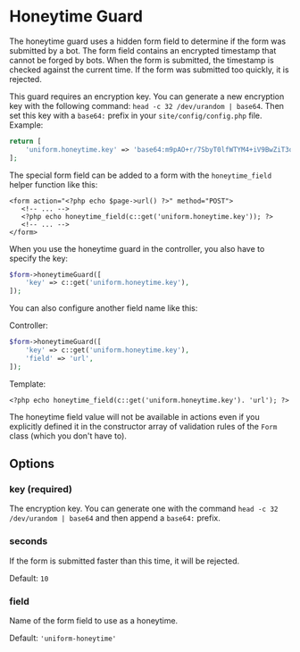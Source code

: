 # Honeytime Guard

The honeytime guard uses a hidden form field to determine if the form was submitted by a bot. The form field contains an encrypted timestamp that cannot be forged by bots. When the form is submitted, the timestamp is checked against the current time. If the form was submitted too quickly, it is rejected.

This guard requires an encryption key. You can generate a new encryption key with the following command: `head -c 32 /dev/urandom | base64`. Then set this key with a `base64:` prefix in your `site/config/config.php` file. Example:

```php
return [
    'uniform.honeytime.key' => 'base64:m9pAO+r/7SbyT0lfWTYM4+iV9BwZiT3ouxBurDoNAXs=',
];
```

The special form field can be added to a form with the `honeytime_field` helper function like this:

```html+php
<form action="<?php echo $page->url() ?>" method="POST">
   <!-- ... -->
   <?php echo honeytime_field(c::get('uniform.honeytime.key')); ?>
   <!-- ... -->
</form>
```

When you use the honeytime guard in the controller, you also have to specify the key:

```php
$form->honeytimeGuard([
    'key' => c::get('uniform.honeytime.key'),
]);
```

You can also configure another field name like this:

Controller:
```php
$form->honeytimeGuard([
    'key' => c::get('uniform.honeytime.key'),
    'field' => 'url',
]);
```

Template:
```html+php
<?php echo honeytime_field(c::get('uniform.honeytime.key'). 'url'); ?>
```

The honeytime field value will not be available in actions even if you explicitly defined it in the constructor array of validation rules of the `Form` class (which you don't have to).

## Options

### key (required)

The encryption key. You can generate one with the command `head -c 32 /dev/urandom | base64` and then append a `base64:` prefix.

### seconds

If the form is submitted faster than this time, it will be rejected.

Default: `10`

### field

Name of the form field to use as a honeytime.

Default: `'uniform-honeytime'`
